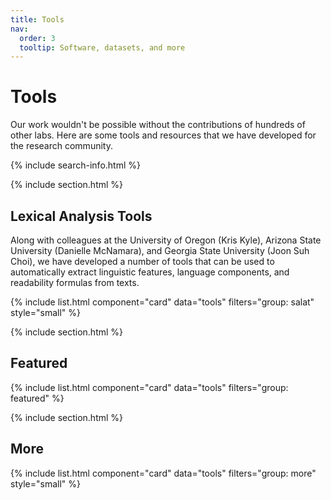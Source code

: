 ```yaml
---
title: Tools
nav:
  order: 3
  tooltip: Software, datasets, and more
---
```


# <i class="fas fa-tools"></i>Tools

Our work wouldn't be possible without the contributions of hundreds of other labs. Here are some tools and resources that we have developed for the research community.

{% include search-info.html %}

{% include section.html %}

## Lexical Analysis Tools

Along with colleagues at the University of Oregon (Kris Kyle), Arizona State University (Danielle McNamara), and Georgia State University (Joon Suh Choi), we have developed a number of tools that can be used to automatically extract linguistic features, language components, and readability formulas from texts.

{% include list.html component="card" data="tools" filters="group: salat" style="small" %}

{% include section.html %}

## Featured

{% include list.html component="card" data="tools" filters="group: featured" %}

{% include section.html %}

## More

{% include list.html component="card" data="tools" filters="group: more" style="small" %}

